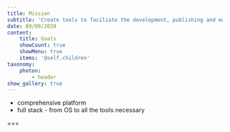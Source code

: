 ```yaml
---
title: Mission
subtitle: 'Create tools to faciliate the development, publishing and management of complex content'
date: 09/09/2020
content:
    title: Goals
    showCount: true
    showMenu: true
    items: '@self.children'
taxonomy:
    photon: 
        - header
show_gallery: true
---
```


- comprehensive platform
- full stack - from OS to all the tools necessary

===



